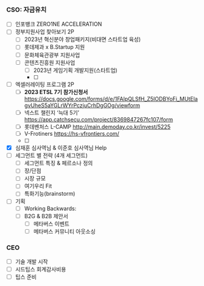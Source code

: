 ### CSO: 자금유치 
- [ ] 인포뱅크 ZERO1NE ACCELERATION
- [ ] 정부지원사업 찾아보기 2P
	- [ ] 2023년 혁신분야 창업패키지(비대면 스타트업 육성)
	- [ ] 롯데제과 x B.Startup 지원
	- [ ] 문화체육관광부 지원사업
	- [ ] 콘텐츠진흥원 지원사업 
		- [ ] 2023년 게임기획 개발지원(스타트업)
		- [ ] 
- [ ] 엑셀러레이팅 프로그램 2P
	- [ ] **2023 ETSL 7기 참가신청서** https://docs.google.com/forms/d/e/1FAIpQLSfH_Z5IODBYoFi_MUtElagvUheS5aYGLrWYrPczjuCrhDgGOg/viewform
	- [ ] 넥스트 챌린지 ‘늑대 5기’ https://app.catchsecu.com/project/8369847267fc107/form 
	- [ ] 롯데벤처스 L-CAMP http://main.demoday.co.kr/invest/5225
	- [ ] V-Frotiners https://hs-vfrontiers.com/
	- [ ] 
- [x] 심재훈 심사역님 & 이준호 심사역님 Help
- [ ] 세그먼트 별 전략 (4개 세그먼트)
	- [ ] 세그먼트 특징 & 페르소나 정의
	- [ ] 장/단점
	- [ ] 시장 규모
	- [ ] 여기우리 Fit
	- [ ] 특화기능(brainstorm)
- [ ] 기획
	- [ ] Working Backwards: 
	- [ ] B2G & B2B 제안서
		- [ ] 메타버스 이벤트
		- [ ] 메타버스 커뮤니티 아웃소싱

### CEO
- [ ] 기술 개발 시작
- [ ] 시드팁스 회계감사비용
- [ ] 팁스 준비